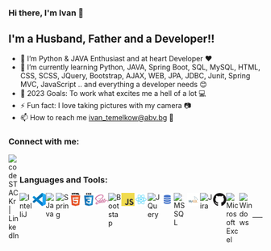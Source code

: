 ### Hi there, I'm Ivan 👋 

## I'm a Husband, Father and a Developer!!

- 🔭 I’m Python & JAVA Enthusiast and at heart Developer ♥️
- 🌱 I’m currently learning Python, JAVA, Spring Boot, SQL, MySQL, HTML, CSS, SCSS, JQuery, Bootstrap, AJAX, WEB, JPA, JDBC, Junit, Spring MVC, JavaScript .. and everything a developer needs 😊
- 🥅 2023 Goals: To work what excites me a hell of a lot 💻
- ⚡ Fun fact: I love taking pictures with my camera 📷
- 📫 How to reach me ivan_temelkow@abv.bg 📧


### Connect with me:

[<img align="left" alt="codeSTACKr | LinkedIn" width="22px" src="https://cdn.jsdelivr.net/npm/simple-icons@v3/icons/linkedin.svg" />][linkedin]

<br />

### Languages and Tools:

[<img align="left" alt="IntelliJ" width="26px" src="https://upload.wikimedia.org/wikipedia/commons/9/9c/IntelliJ_IDEA_Icon.svg" />][linkedin]
[<img align="left" alt="Visual Studio Code" width="26px" src="https://raw.githubusercontent.com/github/explore/80688e429a7d4ef2fca1e82350fe8e3517d3494d/topics/visual-studio-code/visual-studio-code.png" />][linkedin]
[<img align="left" alt="Java" width="20px" src="https://static.jobs.bg/mobile/images/skills/java.png?v=1.0.0" />][linkedin]
[<img align="left" alt="Spring" width="26px" src="https://static.jobs.bg/mobile/images/skills/spring.png?v=1.0.0" />][linkedin]
[<img align="left" alt="HTML5" width="26px" src="https://raw.githubusercontent.com/github/explore/80688e429a7d4ef2fca1e82350fe8e3517d3494d/topics/html/html.png" />][linkedin]
[<img align="left" alt="CSS3" width="26px" src="https://raw.githubusercontent.com/github/explore/80688e429a7d4ef2fca1e82350fe8e3517d3494d/topics/css/css.png" />][linkedin]
[<img align="left" alt="Sass" width="26px" src="https://raw.githubusercontent.com/github/explore/80688e429a7d4ef2fca1e82350fe8e3517d3494d/topics/sass/sass.png" />][linkedin]
[<img align="left" alt="Bootstap" width="26px" src="https://static.jobs.bg/mobile/images/skills/bootstrap.png?v=1.0.0" />][linkedin]
[<img align="left" alt="JavaScript" width="26px" src="https://raw.githubusercontent.com/github/explore/80688e429a7d4ef2fca1e82350fe8e3517d3494d/topics/javascript/javascript.png" />][linkedin]
[<img align="left" alt="React" width="26px" src="https://raw.githubusercontent.com/github/explore/80688e429a7d4ef2fca1e82350fe8e3517d3494d/topics/react/react.png" />][linkedin]
[<img align="left" alt="JQuery" width="26px" src="https://static.jobs.bg/mobile/images/skills/jquery.png?v=1.0.0" />][linkedin]
[<img align="left" alt="SQL" width="26px" src="https://raw.githubusercontent.com/github/explore/80688e429a7d4ef2fca1e82350fe8e3517d3494d/topics/sql/sql.png" />][linkedin]
[<img align="left" alt="MSSQL" width="26px" src="https://static.jobs.bg/mobile/images/skills/ms_sql.png?v=1.0.0" />][linkedin]
[<img align="left" alt="MySQL" width="26px" src="https://raw.githubusercontent.com/github/explore/80688e429a7d4ef2fca1e82350fe8e3517d3494d/topics/mysql/mysql.png" />][linkedin]
[<img align="left" alt="Jira" width="26px" src="https://static.jobs.bg/mobile/images/skills/jira.png?v=1.0.0" />][linkedin]
[<img align="left" alt="GitHub" width="26px" src="https://raw.githubusercontent.com/github/explore/78df643247d429f6cc873026c0622819ad797942/topics/github/github.png" />][linkedin]
[<img align="left" alt="Microsoft Excel" width="26px" src="https://img.icons8.com/color/452/microsoft-excel-2019--v1.png" />][linkedin]
[<img align="left" alt="Windows" width="26px" src="https://static.jobs.bg/mobile/images/skills/windows.png?v=1.0.0" />][linkedin]


<br />
<br />

---

</details>

[linkedin]: https://www.linkedin.com/in/ivan-temelkov-101988110

